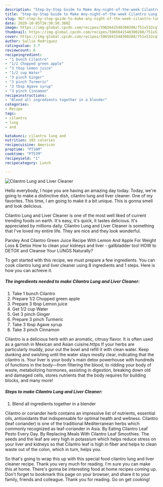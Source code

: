 ```yaml
---
description: "Step-by-Step Guide to Make Any-night-of-the-week Cilantro Lung and Liver Cleaner"
title: "Step-by-Step Guide to Make Any-night-of-the-week Cilantro Lung and Liver Cleaner"
slug: 967-step-by-step-guide-to-make-any-night-of-the-week-cilantro-lung-and-liver-cleaner
date: 2020-10-05T16:50:50.360Z
image: https://img-global.cpcdn.com/recipes/5965641548300288/751x532cq70/cilantro-lung-and-liver-cleaner-recipe-main-photo.jpg
thumbnail: https://img-global.cpcdn.com/recipes/5965641548300288/751x532cq70/cilantro-lung-and-liver-cleaner-recipe-main-photo.jpg
cover: https://img-global.cpcdn.com/recipes/5965641548300288/751x532cq70/cilantro-lung-and-liver-cleaner-recipe-main-photo.jpg
author: Sallie Rodriguez
ratingvalue: 3.7
reviewcount: 6
recipeingredient:
- "1 bunch Cilantro"
- "1/2 Chopped green apple"
- "3 tbsp Lemon juice"
- "1/2 cup Water"
- "3 pinch Ginger"
- "3 pinch Turmeric"
- "3 tbsp Agave syrup"
- "3 pinch Cinnamon"
recipeinstructions:
- "Blend all ingredients together in a blender"
categories:
- Recipe
tags:
- cilantro
- lung
- and

katakunci: cilantro lung and 
nutrition: 103 calories
recipecuisine: American
preptime: "PT16M"
cooktime: "PT57M"
recipeyield: "1"
recipecategory: Lunch

---
```



![Cilantro Lung and Liver Cleaner](https://img-global.cpcdn.com/recipes/5965641548300288/751x532cq70/cilantro-lung-and-liver-cleaner-recipe-main-photo.jpg)

Hello everybody, I hope you are having an amazing day today. Today, we're going to make a distinctive dish, cilantro lung and liver cleaner. One of my favorites. This time, I am going to make it a bit unique. This is gonna smell and look delicious.

Cilantro Lung and Liver Cleaner is one of the most well liked of current trending foods on earth. It's easy, it's quick, it tastes delicious. It's appreciated by millions daily. Cilantro Lung and Liver Cleaner is something that I've loved my entire life. They are nice and they look wonderful.

Parsley And Cilantro Green Juice Recipe With Lemon And Apple For Weight Loss &amp; Detox How to clean your kidneys and liver - gallbladder too! HOW to DETOX and Cleanse Your LUNGS Naturally?


To get started with this recipe, we must prepare a few ingredients. You can cook cilantro lung and liver cleaner using 8 ingredients and 1 steps. Here is how you can achieve it.

<!--inarticleads1-->

##### The ingredients needed to make Cilantro Lung and Liver Cleaner:

1. Take 1 bunch Cilantro
1. Prepare 1/2 Chopped green apple
1. Prepare 3 tbsp Lemon juice
1. Get 1/2 cup Water
1. Get 3 pinch Ginger
1. Prepare 3 pinch Turmeric
1. Take 3 tbsp Agave syrup
1. Take 3 pinch Cinnamon


Cilantro is a delicious herb with an aromatic, citrusy flavor. It is often used as a garnish in Mexican and Asian cuisine.https If your herbs are particularly muddy, pour out the bowl and refill it with clean water. Keep dunking and swishing until the water stays mostly clear, indicating that the cilantro is. Your liver is your body&#39;s main detox powerhouse with hundreds of functions in the body—from filtering the blood, to ridding your body of waste, metabolizing hormones, assisting in digestion, breaking down old and damaged cells, stores nutrients that the body requires for building blocks, and many more! 

<!--inarticleads2-->

##### Steps to make Cilantro Lung and Liver Cleaner:

1. Blend all ingredients together in a blender


Cilantro or coriander herb contains an impressive list of nutrients, essential oils, antioxidants that indispensable for optimal health and wellness. Cilantro (leaf coriander) is one of the traditional Mediterranean herbs which commonly recognized as leaf-coriander in Asia. By Eating Cilantro Leaf Pesto Every Day. By Replacing Meals With Cilantro Leaf Smoothies. The seeds and the leaf are very high in potassium which helps reduce stress on your liver and kidneys so that Cilantro leaf is high in fiber and helps to clean waste out of the colon, which in turn, helps you. 

So that's going to wrap this up with this special food cilantro lung and liver cleaner recipe. Thank you very much for reading. I'm sure you can make this at home. There's gonna be interesting food at home recipes coming up. Don't forget to bookmark this page on your browser, and share it to your family, friends and colleague. Thank you for reading. Go on get cooking!
